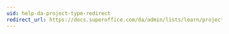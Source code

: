 ```yaml
---
uid: help-da-project-type-redirect
redirect_url: https://docs.superoffice.com/da/admin/lists/learn/project-type.html
---
```

